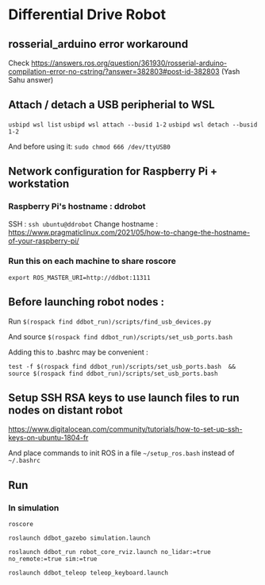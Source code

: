 # Differential Drive Robot

## rosserial_arduino error workaround
Check https://answers.ros.org/question/361930/rosserial-arduino-compilation-error-no-cstring/?answer=382803#post-id-382803 (Yash Sahu answer)


## Attach / detach a USB peripherial to WSL
```usbipd wsl list```
```usbipd wsl attach --busid 1-2```
```usbipd wsl detach --busid 1-2```

And before using it:
```sudo chmod 666 /dev/ttyUSB0```

## Network configuration for Raspberry Pi + workstation

### Raspberry Pi's hostname : ddrobot
SSH  : ```ssh ubuntu@ddrobot```
Change hostname : https://www.pragmaticlinux.com/2021/05/how-to-change-the-hostname-of-your-raspberry-pi/

### Run this on each machine to share roscore
```export ROS_MASTER_URI=http://ddbot:11311```

## Before launching robot nodes :

Run ```$(rospack find ddbot_run)/scripts/find_usb_devices.py```

And source ```$(rospack find ddbot_run)/scripts/set_usb_ports.bash```

Adding this to .bashrc may be convenient : 

```test -f $(rospack find ddbot_run)/scripts/set_usb_ports.bash  && source $(rospack find ddbot_run)/scripts/set_usb_ports.bash```

## Setup SSH RSA keys to use launch files to run nodes on distant robot
https://www.digitalocean.com/community/tutorials/how-to-set-up-ssh-keys-on-ubuntu-1804-fr

And place commands to init ROS in a file ```~/setup_ros.bash``` instead of ```~/.bashrc```

## Run

### In simulation
```roscore```

```roslaunch ddbot_gazebo simulation.launch```

```roslaunch ddbot_run robot_core_rviz.launch no_lidar:=true no_remote:=true sim:=true```

```roslaunch ddbot_teleop teleop_keyboard.launch```